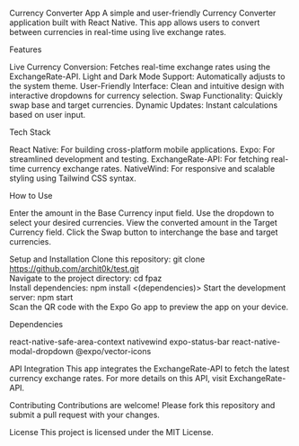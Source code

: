 Currency Converter App
  A simple and user-friendly Currency Converter application built with React Native. This app allows users to convert between currencies in real-time using live exchange rates.

Features

  Live Currency Conversion: Fetches real-time exchange rates using the ExchangeRate-API.
  Light and Dark Mode Support: Automatically adjusts to the system theme.
  User-Friendly Interface: Clean and intuitive design with interactive dropdowns for currency selection.
  Swap Functionality: Quickly swap base and target currencies.
  Dynamic Updates: Instant calculations based on user input.

Tech Stack

  React Native: For building cross-platform mobile applications.
  Expo: For streamlined development and testing.
  ExchangeRate-API: For fetching real-time currency exchange rates.
  NativeWind: For responsive and scalable styling using Tailwind CSS syntax.

How to Use

  Enter the amount in the Base Currency input field.
  Use the dropdown to select your desired currencies.
  View the converted amount in the Target Currency field.
  Click the Swap button to interchange the base and target currencies.


Setup and Installation
  Clone this repository:
    git clone https://github.com/archit0k/test.git  
  Navigate to the project directory:
    cd fpaz  
  Install dependencies:
    npm install  <(dependencies)>
  Start the development server:
    npm start  
  Scan the QR code with the Expo Go app to preview the app on your device.

Dependencies

  react-native-safe-area-context
  nativewind
  expo-status-bar
  react-native-modal-dropdown
  @expo/vector-icons

API Integration
  This app integrates the ExchangeRate-API to fetch the latest currency exchange rates. For more details on this API, visit ExchangeRate-API.

Contributing
  Contributions are welcome! Please fork this repository and submit a pull request with your changes.

License
  This project is licensed under the MIT License.